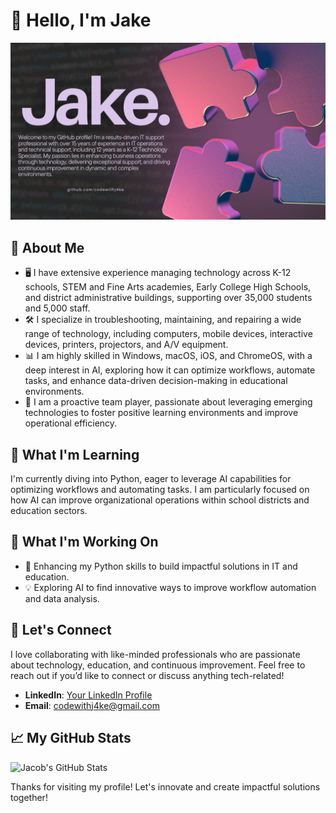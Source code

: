 # 👋 Hello, I'm Jake

![alt text](JakeGitHub.png)

## 🚀 About Me

- 🖥️ I have extensive experience managing technology across K-12 schools, STEM and Fine Arts academies, Early College High Schools, and district administrative buildings, supporting over 35,000 students and 5,000 staff.
- 🛠️ I specialize in troubleshooting, maintaining, and repairing a wide range of technology, including computers, mobile devices, interactive devices, printers, projectors, and A/V equipment.
- 📊 I am highly skilled in Windows, macOS, iOS, and ChromeOS, with a deep interest in AI, exploring how it can optimize workflows, automate tasks, and enhance data-driven decision-making in educational environments.
- 🤝 I am a proactive team player, passionate about leveraging emerging technologies to foster positive learning environments and improve operational efficiency.

## 🧠 What I'm Learning

I'm currently diving into Python, eager to leverage AI capabilities for optimizing workflows and automating tasks. I am particularly focused on how AI can improve organizational operations within school districts and education sectors.

## 🔭 What I'm Working On

- 🌟 Enhancing my Python skills to build impactful solutions in IT and education.
- 💡 Exploring AI to find innovative ways to improve workflow automation and data analysis.

## 💬 Let's Connect

I love collaborating with like-minded professionals who are passionate about technology, education, and continuous improvement. Feel free to reach out if you’d like to connect or discuss anything tech-related!

- **LinkedIn**: [Your LinkedIn Profile](https://www.linkedin.com/in/jake-helsley-a25697324/) 
- **Email**: codewithj4ke@gmail.com

## 📈 My GitHub Stats

![Jacob's GitHub Stats](https://github-readme-stats.vercel.app/api?username=your-username&show_icons=true&theme=dark)

Thanks for visiting my profile! Let's innovate and create impactful solutions together!

<!---
codewithj4ke/codewithj4ke is a ✨ special ✨ repository because its `README.md` (this file) appears on your GitHub profile.
You can click the Preview link to take a look at your changes.
--->
